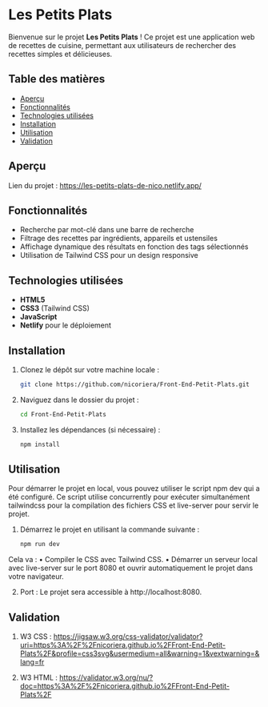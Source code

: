 # Les Petits Plats

Bienvenue sur le projet **Les Petits Plats** ! Ce projet est une application web de recettes de cuisine, permettant aux utilisateurs de rechercher des recettes simples et délicieuses.

## Table des matières

- [Aperçu](#aperçu)
- [Fonctionnalités](#fonctionnalités)
- [Technologies utilisées](#technologies-utilisées)
- [Installation](#installation)
- [Utilisation](#utilisation)
- [Validation](#validation)

## Aperçu

Lien du projet : https://les-petits-plats-de-nico.netlify.app/

## Fonctionnalités

- Recherche par mot-clé dans une barre de recherche
- Filtrage des recettes par ingrédients, appareils et ustensiles
- Affichage dynamique des résultats en fonction des tags sélectionnés
- Utilisation de Tailwind CSS pour un design responsive

## Technologies utilisées

- **HTML5**
- **CSS3** (Tailwind CSS)
- **JavaScript**
- **Netlify** pour le déploiement

## Installation

1. Clonez le dépôt sur votre machine locale :

   ```bash
   git clone https://github.com/nicoriera/Front-End-Petit-Plats.git

   ```

2. Naviguez dans le dossier du projet :

   ```bash
   cd Front-End-Petit-Plats

   ```

3. Installez les dépendances (si nécessaire) :

   ```bash
   npm install
   ```

## Utilisation

Pour démarrer le projet en local, vous pouvez utiliser le script npm dev qui a été configuré. Ce script utilise concurrently pour exécuter simultanément tailwindcss pour la compilation des fichiers CSS et live-server pour servir le projet.

1. Démarrez le projet en utilisant la commande suivante :

   ```bash
   npm run dev
   ```

Cela va :
• Compiler le CSS avec Tailwind CSS.
• Démarrer un serveur local avec live-server sur le port 8080 et ouvrir automatiquement le projet dans votre navigateur.

2. Port : Le projet sera accessible à http://localhost:8080.

## Validation

1. W3 CSS : https://jigsaw.w3.org/css-validator/validator?uri=https%3A%2F%2Fnicoriera.github.io%2FFront-End-Petit-Plats%2F&profile=css3svg&usermedium=all&warning=1&vextwarning=&lang=fr

2. W3 HTML : https://validator.w3.org/nu/?doc=https%3A%2F%2Fnicoriera.github.io%2FFront-End-Petit-Plats%2F
